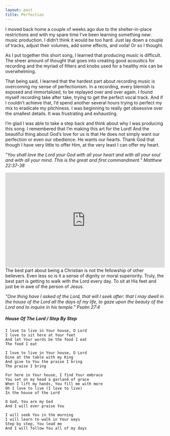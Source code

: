 ```yaml
---
layout: post
title: Perfection
---
```


I moved back home a couple of weeks ago due to the shelter-in-place restrictions and with my spare time I’ve been learning something new: music production. I didn’t think it would be too hard. Just lay down a couple of tracks, adjust their volumes, add some effects, and voila! Or so I thought. 

As I put together this short song, I learned that producing music is difficult. The sheer amount of thought that goes into creating good acoustics for recording and the myriad of filters and knobs used for a healthy mix can be overwhelming. 

That being said, I learned that the hardest part about recording music is overcoming my sense of perfectionism. In a recording, every blemish is exposed and immortalized, to be replayed over and over again. I found myself recording take after take, trying to get the perfect vocal track. And if I couldn’t achieve that, I’d spend another several hours trying to perfect my mix to eradicate my pitchiness. I was beginning to really get obsessive over the smallest details. It was frustrating and exhausting. 

I’m glad I was able to take a step back and think about why I was producing this song. I remembered that I’m making this art for the Lord! And the beautiful thing about God’s love for us is that He does not simply want our perfection or even our obedience. He wants our hearts. Thank God that though I have very little to offer Him, at the very least I can offer my heart. 

*"You shall love the Lord your God with all your heart and with all your soul and with all your mind. This is the great and first commandment." Matthew 22:37-38*

<iframe width="100%" height="300" scrolling="no" frameborder="no" allow="autoplay" src="https://w.soundcloud.com/player/?url=https%3A//api.soundcloud.com/tracks/790432231&color=%23ff5500&auto_play=false&hide_related=false&show_comments=true&show_user=true&show_reposts=false&show_teaser=true&visual=true"></iframe>

<br/>
The best part about being a Christian is not the fellowship of other believers. Even less so is it a sense of dignity or moral superiority. Truly, the best part is getting to walk with the Lord every day. To sit at His feet and just be in awe of the person of Jesus. 

*"One thing have I asked of the Lord,
    that will I seek after:
that I may dwell in the house of the Lord
    all the days of my life,
to gaze upon the beauty of the Lord
    and to inquire in his temple." Psalm 27:4*

##### House Of The Lord / Step By Step
	I love to live in Your house, O Lord
	I love to sit here at Your feet
	And let Your words be the food I eat
	The food I eat

	I love to live in Your house, O Lord
	Dine at the table with my King
	And give to You the praise I bring
	The praise I bring

	For here in Your house, I find Your embrace
	You set on my head a garland of grace
	When I lift my hands, You fill me with more
	Oh I love to live (I love to live)
	In the house of the Lord

	O God, You are my God
	And I will ever praise You

	I will seek You in the morning
	I will learn to walk in Your ways
	Step by step, You lead me
	And I will follow You all of my days